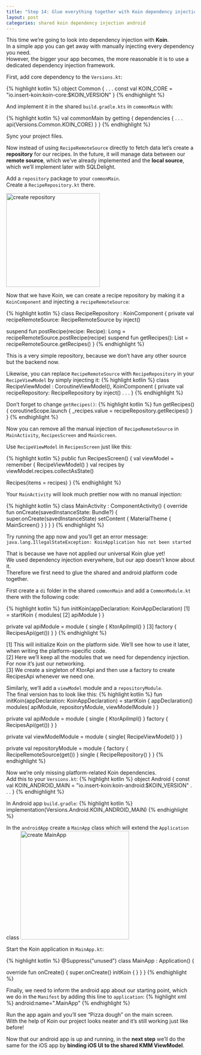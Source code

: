 ```yaml
---
title: "Step 14: Glue everything together with Koin dependency injection" 
layout: post
categories: shared koin dependency injection android
--- 
```


This time we’re going to look into dependency injection with <b>Koin</b>. <br>
In a simple app you can get away with manually injecting every dependency you need.<br>
However, the bigger your app becomes, the more reasonable it is to use a dedicated dependency injection framework.<br>

First, add core dependency to the `Versions.kt`:

{% highlight kotlin %} 
object Common { 
. . .
const val KOIN_CORE = "io.insert-koin:koin-core:$KOIN_VERSION"
}
{% endhighlight %} 

And implement it in the shared `build.gradle.kts` in `commonMain` with:

{% highlight kotlin %} 
val commonMain by getting {
   dependencies {
       . . .
       api(Versions.Common.KOIN_CORE)
   }
}
{% endhighlight %} 

Sync your project files.

Now instead of using `RecipeRemoteSource` directly to fetch data let’s create a <b>repository</b> for our recipes.
In the future, it will manage data between our <b>remote source</b>, which we’ve already implemented and the <b>local source</b>, which we’ll implement later with SQLDelight. 


Add a `repository` package to your `commonMain`.<br>
Create a `RecipeRepository.kt` there. 

<img src="{{site.baseurl}}/assets/images/step-14/1.png" alt="create repository" width="250"/>

Now that we have Koin, we can create a recipe repository by making it a `KoinComponent` and injecting a `recipeRemoteSource`:

{% highlight kotlin %} 
class RecipeRepository : KoinComponent {
   private val recipeRemoteSource: RecipeRemoteSource by inject()

   suspend fun postRecipe(recipe: Recipe): Long = recipeRemoteSource.postRecipe(recipe)
   suspend fun getRecipes(): List<RecipeResponse> = recipeRemoteSource.getRecipes()
}
{% endhighlight %} 

This is a very simple repository, because we don’t have any other source but the backend now. 

Likewise, you can replace `RecipeRemoteSource` with `RecipeRepository` in your `RecipeViewModel` by simply injecting it:
{% highlight kotlin %} 
class RecipeViewModel : CoroutineViewModel(), KoinComponent {
   private val recipeRepository: RecipeRepository by inject()
. . .
}
{% endhighlight %} 

Don’t forget to change `getRecipes()`:
{% highlight kotlin %} 
fun getRecipes() {
   coroutineScope.launch {
       _recipes.value = recipeRepository.getRecipes()
   }
}
{% endhighlight %} 


Now you can remove all the manual injection of `RecipeRemoteSource` in `MainActivity`, `RecipesScreen` and `MainScreen`.

Use `RecipeViewModel` in `RecipesScreen` just like this:

{% highlight kotlin %} 
public fun RecipesScreen() {
   val viewModel = remember {
       RecipeViewModel()
   }
   val recipes by viewModel.recipes.collectAsState()

   Recipes(items = recipes)
}
{% endhighlight %} 

Your `MainActivity` will look much prettier now with no manual injection:

{% highlight kotlin %} 
class MainActivity : ComponentActivity() {
   override fun onCreate(savedInstanceState: Bundle?) {
       super.onCreate(savedInstanceState)
       setContent {
           MaterialTheme {
               MainScreen()
           }
       }
   }
}
{% endhighlight %} 


Try running the app now and you’ll get an error message:<br> `java.lang.IllegalStateException: KoinApplication has not been started`

That is because we have not applied our universal Koin glue yet!<br>
We used dependency injection everywhere, but our app doesn’t know about it.<br>
Therefore we first need to glue the shared and android platform code together.<br>

First create a `di` folder in the shared `commonMain` and add a `CommonModule.kt` there with the following code:

{% highlight kotlin %} 
fun initKoin(appDeclaration: KoinAppDeclaration) [1] = startKoin {
   modules( [2]
       apiModule
   )
}

private val apiModule = module {
   single<KtorApi> { KtorApiImpl() } [3]
   factory { RecipesApi(get()) }
}
{% endhighlight %} 

[1] This will initialize Koin on the platform side. We’ll see how to use it later, when writing the platform-specific code.<br>
[2] Here we’ll keep all the modules that we need for dependency injection. For now it’s just our networking.<br>
[3] We create a singleton of KtorApi and then use a factory to create RecipesApi whenever we need one.<br>

Similarly, we’ll add a `viewModel` module and a `repositoryModule`.<br>
The final version has to look like this:
{% highlight kotlin %} 
fun initKoin(appDeclaration: KoinAppDeclaration) = startKoin {
   appDeclaration()
   modules(
       apiModule,
       repositoryModule,
       viewModelModule
   )
}


private val apiModule = module {
   single<KtorApi> { KtorApiImpl() }
   factory { RecipesApi(get()) }
}

private val viewModelModule = module {
   single{ RecipeViewModel() }
}

private val repositoryModule = module {
   factory { RecipeRemoteSource(get()) }
   single { RecipeRepository() }
}
{% endhighlight %} 

Now we’re only missing platform-related Koin dependencies.<br>
Add this to your `Versions.kt`:
{% highlight kotlin %} 
object Android {
const val KOIN_ANDROID_MAIN = "io.insert-koin:koin-android:$KOIN_VERSION"
. . .
}
{% endhighlight %} 

In Android app `build.gradle`:
{% highlight kotlin %} 
implementation(Versions.Android.KOIN_ANDROID_MAIN)
{% endhighlight %} 

In the `androidApp` create a `MainApp` class which will extend the `Application` class 
<img src="{{site.baseurl}}/assets/images/step-14/2.png" alt="create MainApp" width="290"/>

Start the Koin application in `MainApp.kt`:

{% highlight kotlin %} 
@Suppress("unused")
class MainApp : Application() {

   override fun onCreate() {
       super.onCreate()
       initKoin { 
       }
   }
}
{% endhighlight %} 

Finally, we need to inform the android app about our starting point, which we do in the `Manifest` by adding this line to `application`:
{% highlight xml %} 
   android:name=".MainApp"
{% endhighlight %} 

Run the app again and you’ll see “Pizza dough” on the main screen. <br>
With the help of Koin our project looks neater and it’s still working just like before!

Now that our android app is up and running, in the <b>next step</b> we’ll do the same for the iOS app by <b>binding iOS UI to the shared KMM ViewModel</b>.